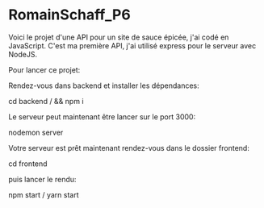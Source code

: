 # RomainSchaff_P6

Voici le projet d'une API pour un site de sauce épicée, j'ai codé en JavaScript. 
C'est ma première API, j'ai utilisé express pour le serveur avec NodeJS. 


Pour lancer ce projet:

Rendez-vous dans backend et installer les dépendances:

cd backend / && npm i

Le serveur peut maintenant être lancer sur le port 3000:

nodemon server

Votre serveur est prêt maintenant rendez-vous dans le dossier frontend:

cd frontend

puis lancer le rendu: 

npm start / yarn start
